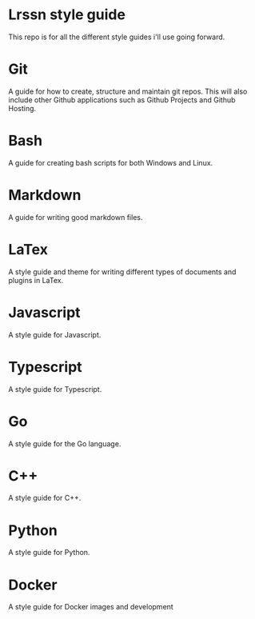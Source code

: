 # Lrssn style guide

This repo is for all the different style guides i'll use going forward.

# Git
A guide for how to create, structure and maintain git repos. This will also include other Github applications such as Github Projects and Github Hosting.

# Bash
A guide for creating bash scripts for both Windows and Linux.

# Markdown
A guide for writing good markdown files.

# LaTex
A style guide and theme for writing different types of documents and plugins in LaTex.

# Javascript
A style guide for Javascript.

# Typescript
A style guide for Typescript.

# Go
A style guide for the Go language.

# C++
A style guide for C++.

# Python
A style guide for Python.

# Docker
A style guide for Docker images and development